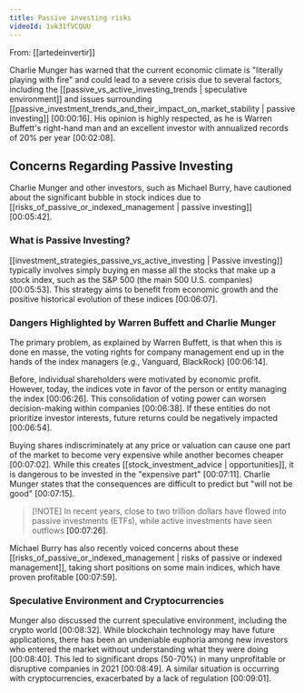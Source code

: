 ```yaml
---
title: Passive investing risks
videoId: 1vk31fVCQUU
---
```


From: [[artedeinvertir]] <br/> 

Charlie Munger has warned that the current economic climate is "literally playing with fire" and could lead to a severe crisis due to several factors, including the [[passive_vs_active_investing_trends | speculative environment]] and issues surrounding [[passive_investment_trends_and_their_impact_on_market_stability | passive investing]] <a class="yt-timestamp" data-t="00:00:16">[00:00:16]</a>. His opinion is highly respected, as he is Warren Buffett's right-hand man and an excellent investor with annualized records of 20% per year <a class="yt-timestamp" data-t="00:02:08">[00:02:08]</a>.

## Concerns Regarding Passive Investing

Charlie Munger and other investors, such as Michael Burry, have cautioned about the significant bubble in stock indices due to [[risks_of_passive_or_indexed_management | passive investing]] <a class="yt-timestamp" data-t="00:05:42">[00:05:42]</a>.

### What is Passive Investing?
[[investment_strategies_passive_vs_active_investing | Passive investing]] typically involves simply buying en masse all the stocks that make up a stock index, such as the S&P 500 (the main 500 U.S. companies) <a class="yt-timestamp" data-t="00:05:53">[00:05:53]</a>. This strategy aims to benefit from economic growth and the positive historical evolution of these indices <a class="yt-timestamp" data-t="00:06:07">[00:06:07]</a>.

### Dangers Highlighted by Warren Buffett and Charlie Munger
The primary problem, as explained by Warren Buffett, is that when this is done en masse, the voting rights for company management end up in the hands of the index managers (e.g., Vanguard, BlackRock) <a class="yt-timestamp" data-t="00:06:14">[00:06:14]</a>.

Before, individual shareholders were motivated by economic profit. However, today, the indices vote in favor of the person or entity managing the index <a class="yt-timestamp" data-t="00:06:26">[00:06:26]</a>. This consolidation of voting power can worsen decision-making within companies <a class="yt-timestamp" data-t="00:06:38">[00:06:38]</a>. If these entities do not prioritize investor interests, future returns could be negatively impacted <a class="yt-timestamp" data-t="00:06:54">[00:06:54]</a>.

Buying shares indiscriminately at any price or valuation can cause one part of the market to become very expensive while another becomes cheaper <a class="yt-timestamp" data-t="00:07:02">[00:07:02]</a>. While this creates [[stock_investment_advice | opportunities]], it is dangerous to be invested in the "expensive part" <a class="yt-timestamp" data-t="00:07:11">[00:07:11]</a>. Charlie Munger states that the consequences are difficult to predict but "will not be good" <a class="yt-timestamp" data-t="00:07:15">[00:07:15]</a>.

> [!NOTE] In recent years, close to two trillion dollars have flowed into passive investments (ETFs), while active investments have seen outflows <a class="yt-timestamp" data-t="00:07:26">[00:07:26]</a>.

Michael Burry has also recently voiced concerns about these [[risks_of_passive_or_indexed_management | risks of passive or indexed management]], taking short positions on some main indices, which have proven profitable <a class="yt-timestamp" data-t="00:07:59">[00:07:59]</a>.

### Speculative Environment and Cryptocurrencies
Munger also discussed the current speculative environment, including the crypto world <a class="yt-timestamp" data-t="00:08:32">[00:08:32]</a>. While blockchain technology may have future applications, there has been an undeniable euphoria among new investors who entered the market without understanding what they were doing <a class="yt-timestamp" data-t="00:08:40">[00:08:40]</a>. This led to significant drops (50-70%) in many unprofitable or disruptive companies in 2021 <a class="yt-timestamp" data-t="00:08:49">[00:08:49]</a>. A similar situation is occurring with cryptocurrencies, exacerbated by a lack of regulation <a class="yt-timestamp" data-t="00:09:01">[00:09:01]</a>.